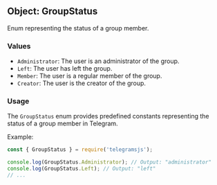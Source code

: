 ## Object: GroupStatus

Enum representing the status of a group member.

### Values

- `Administrator`: The user is an administrator of the group.
- `Left`: The user has left the group.
- `Member`: The user is a regular member of the group.
- `Creator`: The user is the creator of the group.

### Usage

The `GroupStatus` enum provides predefined constants representing the status of a group member in Telegram.

Example:

```javascript
const { GroupStatus } = require('telegramsjs');

console.log(GroupStatus.Administrator); // Output: "administrator"
console.log(GroupStatus.Left); // Output: "left"
// ...
```